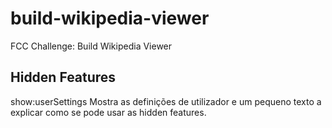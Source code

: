 # build-wikipedia-viewer
FCC Challenge: Build Wikipedia Viewer



## Hidden Features

show:userSettings
Mostra as definições de utilizador e um pequeno texto a explicar como se pode usar as hidden features.